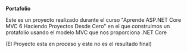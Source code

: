 **Portafolio**

Este es un proyecto realizado durante el curso "Aprende ASP.NET Core MVC 6 Haciendo Proyectos Desde Cero" en el que construimos un protafolio usando el modelo MVC que nos proporciona .NET Core

(El Proyecto esta en proceso y este no es el resultado final)
